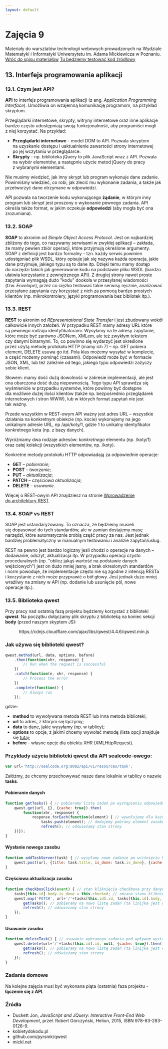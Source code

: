 ```yaml
---
layout: default
---
```

<div class="inner">
	<h1 id="main1">Zajęcia 9</h1>
    <div id="main2" class="h2">Materiały do&nbsp;warsztatów technologii webowych prowadzonych na Wydziale Matematyki i&nbsp;Informatyki Uniwersytetu im. Adama Mickiewicza w Poznaniu.</div>
	<a href="../../index.html" class="button-v button-module">Wróć do&nbsp;spisu materiałów</a>
	<a href="https://jsfiddle.net/" target="blank" class="button-v button-module">Tu będziemy testować kod&nbsp;źródłowy</a>
	<div style="clear: both;"></div>
</div>

## 13. Interfejs programowania aplikacji

### 13.1. Czym jest API?

**API** to interfejs programowania aplikacji (z ang. _Application Programming Interface_). Umożliwia on&nbsp;wzajemną komunikację programom, na&nbsp;przykład skryptom.

Przeglądarki internetowe, skrypty, witryny internetowe oraz&nbsp;inne aplikacje bardzo często udostępniają swoją funkcjonalność, aby&nbsp;programiści mogli z&nbsp;niej korzystać. Na&nbsp;przykład:

- **Przeglądarki internetowe** - model DOM to API. Pozwala skryptom na&nbsp;uzyskanie dostępu i&nbsp;uaktualnienie zawartości strony internetowej po&nbsp;jej wczytaniu w&nbsp;przeglądarce.
- **Skrypty** - np. biblioteka jQuery to plik JavaScript wraz z&nbsp;API. Pozwala na&nbsp;wybór elementów, a&nbsp;następnie użycie metod jQuery do&nbsp;pracy z&nbsp;wybranymi elementami.

Nie musimy wiedzieć, jak inny skrypt lub program wykonuje dane zadanie. Powinniśmy wiedzieć, co&nbsp;robi, jak&nbsp;zlecić mu wykonanie zadania, a&nbsp;także jak przetworzyć dane otrzymane w&nbsp;odpowiedzi.

API pozwala na&nbsp;tworzenie kodu wykonującego **żądanie**, w&nbsp;którym inny program lub&nbsp;skrypt jest proszony o&nbsp;wykonanie pewnego zadania.
API określa także format, w&nbsp;jakim oczekuje **odpowiedzi** (aby&nbsp;mogła być ona zrozumiana).

### 13.2. SOAP

**SOAP** to akronim od _Simple Object Access Protocol_. Jest on&nbsp;najbardziej zbliżony do&nbsp;tego, co&nbsp;nazywamy serwisami w&nbsp;zwykłej aplikacji – zakłada, że&nbsp;mamy pewien zbiór operacji, które&nbsp;przyjmują określone argumenty. SOAP z&nbsp;definicji jest bardzo formalny – tzn.&nbsp;każdy serwis powinien udostępniać plik WSDL, który opisuje jak&nbsp;się&nbsp;nazywa każda operacja, jakie dane przyjmuje, jakiego typu są&nbsp;to&nbsp;dane itp.&nbsp;Dzięki temu mamy dostęp do&nbsp;narzędzi takich jak&nbsp;generowanie kodu na&nbsp;podstawie pliku WSDL (bardzo ułatwia korzystanie z&nbsp;zewnętrznego API). Z&nbsp;drugiej strony nawet proste zapytania wymagają dużo "kodu" dookoła w&nbsp;przesyłanej wiadomości (tzw.&nbsp;_Envelope_), przez&nbsp;co&nbsp;ciężko testować takie serwisy ręcznie, analizować przesyłane zapytania czy&nbsp;korzystać z&nbsp;nich za&nbsp;pomocą bardzo prostych klientów (np.&nbsp;mikrokontrolery, języki programowania bez&nbsp;bibliotek&nbsp;itp.).

### 13.3. REST

**REST** to akronim od _REpresentational State Transfer_ i&nbsp;jest zbudowany wokół całkowicie innych założeń. W&nbsp;przypadku REST mamy adresy URL które są&nbsp;pewnego rodzaju identyfikatorami. Wysyłamy na&nbsp;te adresy zapytanie, które&nbsp;może być zarówno JSONem, XMLem, ale&nbsp;też zwykłym tekstem czy&nbsp;danymi binarnymi. To,&nbsp;co&nbsp;powinno się&nbsp;wydarzyć jest określone przez&nbsp;użytą metodę protokołu HTTP (mamy ich 7) – np.&nbsp;GET pobiera element, DELETE usuwa go&nbsp;itd. Pola klas możemy wysyłać w&nbsp;komplecie, a&nbsp;część możemy pominąć (czasami). Odpowiedź może być w&nbsp;formacie JSON, XML, lub&nbsp;też zależnie od&nbsp;tego, jakiego typu odpowiedzi zażyczy sobie klient.

Słowem: mamy dość dużą dowolność w zakresie implementacji, ale&nbsp;jest ona&nbsp;obarczona dość dużą niepewnością. Tego typu API sprawdza się wyśmienicie w przypadku systemów, które powinny być dostępne dla&nbsp;możliwie dużej ilości klientów (także np.&nbsp;bezpośrednio przeglądarek internetowych i&nbsp;stron WWW), lub&nbsp;w&nbsp;których format zapytań nie&nbsp;jest tak&nbsp;ważny.

Przede wszystkim w REST-owym API ważny jest adres URL – wszystkie działania na&nbsp;konkretnym obiekcie (np.&nbsp;kocie) wykonujemy na&nbsp;jego unikalnym adresie URL, np /api/koty/1, gdzie&nbsp;1&nbsp;to&nbsp;unikalny identyfikator konkretnego kota (np.&nbsp;z&nbsp;bazy danych).

Wyróżniamy dwa rodzaje adresów: _konkretnego_ elementu (np. /koty/1) oraz&nbsp;całej kolekcji (wszystkich elementów, np.&nbsp;/koty).

Konkretne metody protokołu HTTP odpowiadają za&nbsp;odpowiednie operacje:

- **GET** – _pobieranie_;
- **POST** – _tworzenie_;
- **PUT** – _aktualizacja_;
- **PATCH** – _częściowa aktualizacja_;
- **DELETE** – _usuwanie_.

Więcej o REST-owym API znajdziesz na stronie <a href="http://www.moseleians.co.uk/wp-content/uploads/cmdm/9632/1422444257_api-restowe-whitepaper.pdf" target="blank">Wprowadzenie do&nbsp;architektury REST</a>.

### 13.4. SOAP vs REST

SOAP jest ustandaryzowany. To&nbsp;oznacza, że&nbsp;będziemy musieli się&nbsp;dopasować do&nbsp;tych standardów, ale&nbsp;w&nbsp;zamian dostajemy masę narzędzi, które&nbsp;automatycznie zrobią część pracy za&nbsp;nas. Jest jednak bardziej problematyczny w&nbsp;manualnym testowaniu i&nbsp;analizie zapytań/usług.

REST na pewno jest bardzo logiczny jesli chodzi o&nbsp;operacje na&nbsp;danych – dodawanie, odczyt, aktualizacja itp. W&nbsp;przypadku operacji czysto proceduralnych (np.&nbsp;"oblicz jakąś wartość na&nbsp;podstawie danych wejściowych") jest on&nbsp;dużo mniej jasny, a&nbsp;brak okreslonych standardów i&nbsp;norm powoduje, że&nbsp;implementacje często nie&nbsp;są&nbsp;zgodne z&nbsp;intencją RESTa i&nbsp;korzystanie z&nbsp;nich może przyprawić o&nbsp;bół głowy. Jest jednak dużo mniej wrażliwy na&nbsp;zmiany w&nbsp;API (np.&nbsp;dodanie lub&nbsp;usunięcie pól, nowe operacje&nbsp;itp.).

### 13.5. Biblioteka **qwest**

Przy pracy nad ostatnią fazą projektu będziemy korzystać z&nbsp;biblioteki **qwest**.
Na&nbsp;początku dołączamy plik skryptu z biblioteką na koniec sekcji **body** (przed naszym skyptem JS): 

<center><span class="preformat">https://cdnjs.cloudflare.com/ajax/libs/qwest/4.4.6/qwest.min.js</span></center>

### Jak używa się biblioteki qwest?

```js
qwest.method(url, data, options, before)
	.then(function(xhr, response) {
		// Run when the request is successful
	})
	.catch(function(e, xhr, response) {
		// Process the error
	})
	.complete(function() {
	 	// Always run
	});
```

gdzie:

- **method** to wywoływana metoda REST lub inna metoda biblioteki;
- **url** to adres, z którym się łączymy;
- **data** to dane, jakie wysyłamy (np. w tablicy);
- **options** to opcje, z jakimi chcemy wywołać metodę (lista opcji znajduje się <a href="https://github.com/pyrsmk/qwest" target="blank">tutaj</a>;
- **before** - własne opcje dla obiektu XHR (XMLHttpRequest).

### Przykłady użycia biblioteki qwest dla API sealcode-owego:

```js
var url='http://sealcode.org:8082/api/v1/resources/task';
```

Załóżmy, że chcemy przechowywać nasze dane lokalnie w&nbsp;tablicy o&nbsp;nazwie **tasks**.

#### Pobieranie danych

```js
function getTasks() { // pobieramy listę zadań po wystąpieniu odpowiedniego zdarzenia
	qwest.get(url, {}, {cache: true}).then(
		function(xhr, response) {
			response.forEach(function(element) { // wywołujemy dla każdego pobranego zasobu
				tasks.push(element); // dodajemy pobrany element zasobu do tablicy "tasks"
				refresh(); // odświeżamy stan strony
	})});
}
```

#### Wysłanie nowego zasobu

```js
function addTaskServer(task) { // wysyłamy nowe zadanie po wciśnięciu klawisza ENTER lub kliknięciu przycisku
	qwest.post(url, {title: task.title, is_done: task.is_done}, {cache: true}); // wysłanie nowego zadania w postaci obiektu o właściwościach "title" i "is_done"
}
```

#### Częściowa aktualizacja zasobu

```js
function checkboxClick(event) { // stan kliknięcia checkboxa przy danym zadaniu (załóżmy, że funkcja wywołuje się po wystąpieniu pewnego zdarzenia
	tasks[this.id].body.is_done = this.checked; // zmiana stanu kliknięcia danego zadania w tablicy (zakładamy, że każde zadanie ma swój identyfikator, dla uproszczenia przyjąłem, że identyfikatorem jest pozycja w tablicy
	qwest.map('PATCH', url+'/'+tasks[this.id].id, tasks[this.id].body, {cache: true}).then(function(xhr, response) { // szukamy odpowiedniego zasobu na serwerze i modyfikujemy jego ciało
		getTasks(); // pobieramy na nowo listę zadań (ta linijka jest opcjonalna w zależności od implementacji (ja założyłem, że usuwamy wszystkie zadania lokalnie i potem pobieramy je ponownie
		refresh(); // odświeżamy stan strony
	});
}
```

#### Usuwanie zasobu

```js
function deleteTask() { // usuwanie wybranego zadania pod wpływem wystąpienia pewnego zdarzenia
	qwest.delete(url+'/'+tasks[this.id].id, null, {cache: true}).then(function(xhr, response) { // usuwamy zadanie o danym identyfikatorze (tym razem nie musimy przesyłać ciała takiego zadania)
		getTasks(); // pobieramy na nowo listę zadań (ta linijka jest opcjonalna w zależności od implementacji (ja założyłem, że usuwamy wszystkie zadania lokalnie i potem pobieramy je ponownie
		refresh(); // odświeżamy stan strony
	});
}
```

### Zadania domowe

Na kolejne zajęcia musi być wykonana piąta (ostatnia) faza projektu - **łączenie się z API**.

### Źródła

* Duckett Jon, _JavaScript and JQuery: Interactive Front-End Web Development_, przeł. Robert Górczyński, Helion, 2015, ISBN 978-83-283-0126-9.
* kobietydokodu.pl
* github.com/pyrsmk/qwest
* mickl.net
